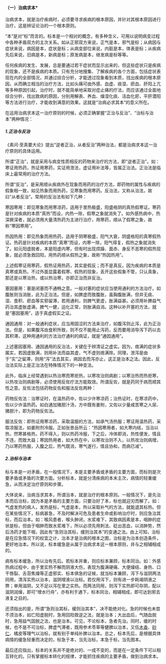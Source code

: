 #### （一）治病求本*

治病求本，就是治疗疾病时，必须要寻求疾病的根本原因，并针对其根本原因进行治疗，这是辨证论治的一个根本原则。

“本”是对“标”而言的。标本是一个相对的概念，有多种含义，可用以说明病变过程中各种矛盾双方的主次关系。如从正邪双方来说，正气是本，邪气是标；从病因与症状来说，病因是本，症状是标；从病变部位来说，内脏是本，体表是标；从疾病先后来说，旧病是本，新病是标；原发病是本，继发病是标等等。

任何疾病的发生、发展，总是要通过若干症状而显示出来的，但这些症状只是疾病的现象，还不是疾病的本质。只有充分地搜集、了解疾病的各个方面，包括症状表现在内的全部情况，并通过综合分析，才能透过现象看到本质，找出疾病的根本原因，从而确立相当的治疗方法，比如头痛可由外感、血虚、痰湿、瘀血、肝阳上亢等多种原因引起，治疗时，就不能简单地采取对症止痛的疗法，而应该通过全面地综合分析，找出致病的原因，分别用解表、养血、燥湿化痰、活血化瘀，平肝潜阳等方法进行治疗，才能收到满意的效果。这就是“治病必求其本”的意义所在。

在运用治病求本这一治疗原则的时候，必须正确掌握“正治与反治”、“治标与治本”两种情况：

##### 1.正治与反治

《素问·至真要大论》提出“逆者正治，从者反治”两种治法，都是治病求本这一治疗原则的具体运用。

所谓“正治”，就是采用与病变性质相反的药物来治疗的方法，即“逆者正治”。如：寒证用热药，热证用寒药，实证用泄法，虚证用补法等，皆属正治法。正治法是临床上最常用的治疗方法。

所谓“反治”，是采用顺从疾病外在现象而用药的治疗方法，即药物的属性与疾病的假象相一致，如见热象而用热药，见寒象而用寒药。反治法，又称从治法，故曰“从者反治”。常用的反治法有如下几种：

寒因寒用：即见寒象而用寒凉药，适用于里热极盛，阳盛格阴的真热假寒证。寒药是针对疾病的本质“真热”而设，内热一除，假寒之象就消失了。如外感热病中，热深厥深者，就必须用大量清热药为主进行治疗，用寒药，顺从了假寒之象，故称“寒因寒用”。

热因热用：即见热象而用热药，适用于阴寒极盛，阳气大衰，阴盛格阳的真寒假热证。热药是针对疾病的本质“真寒”而设，内寒一除，阳气得复，假热之象就消失了。如元阳虚脱者，本是阳虚内寒，但有时出现烦躁、面赤、身反不恶寒的假热现象，就必须急救回阳，用热药顺从假热之象，故称“热因热用”。

上述假寒证用寒药，假热证用热药，其实是假反；而不是真反。因为疾病的本质是真寒或真热，不过外面显露着假寒、假热的现象，丢开这些假象不管，只认真象，那还是以寒治热，或以热治寒，亦即正治而非反治。

塞因塞用：塞是闭塞而不通畅之意。一般对塞的症状应当使用通利的方法治疗。如腹胀则当消胀，此为正治法。但是，如脾虚而致腹胀，虽胸腹胀满，但并无痰、湿、食积、瘀血等实邪留滞，若用通利，则脾气更虚，胀满益甚。必须用补脾益气药治其虚胀虚满，脾气一健，运化正常，则胀满自消。这种以补开塞的方法，就是“塞因塞用”，适于真虚假实之证。

通因通用：对一般通利症状，应当用固涩的方法来治疗，如腹泻则止泻，此为正治法。但是，如果腹泻由食积所致，则不仅不能用止泻药，反而要用消导泻下药以去其积滞，这种用通利的方法治疗通利的病证，就是“通因通用”。

上述塞因塞用、通因通用的反治法，关键在于辨清证之虚实。因为，痞满的症状多属实，若因虚致满，则用补法而益其虚，气不虚则痞满除。同理，泄泻是由于“实”之留滞，则用“泻”法去其实，病因去而泻亦止，这正是治本之法。因此，反治法实际上是正治法在特殊情况下的一种变法。

此外，临床上经常遇到以热治寒而寒拒热，以寒攻治则病剧；以寒治热而热拒寒，以热攻治则病剧等，必须使用反佐疗法方能取效。所谓反佐，就是药同于病而顺其性之意。反佐法包括药物反佐和服法反佐两种：

药物反佐法：治寒证时，在温热药中，佐以少许寒凉药；治热证时，在寒凉药中，佐以少许温热药。如白通加猪胆汁汤，方中既有姜附，又佐以少量咸苦寒之人尿、猪胆汁，即为药物反佐法。

服法反佐：即热证用寒凉药，采取温服的方法，如承气汤热服；寒证用温热药，采取凉服法，如姜附剂冷服。正如张景岳所云：“热因寒用者，如大寒内结，当治以热，然寒甚格热，药不得入，则以热药冷服，下之后，冷体即消，热性便发，情且不违，而致大益；寒因热用者，如大热在中，以寒攻治则不入，以热攻治则病增，乃以寒药热服，入腹之后，热气既消，寒气遂行，情且协和，而病已减”。

##### 2.治标与治本

标与本是一对矛盾，在一般情况下，本是主要矛盾或矛盾的主要方面，而标则是次要矛盾或矛盾的次要方面。分析标本，就是分清疾病的本末主次，病情的轻重缓急，从而决定治疗原则和步骤。

大体说来，治病当求其本，所谓治本，就是治疗的根本原则。一般情况下，是先治本而后治标，因为本是矛盾的主要方面，只要治好了本，标也就迎刃而解了。如：气虚发热的病人，发热是标，气虚是本，所以采取补气的方法，就能退其标热。但在某些情况下，标病甚急，不及时解决可危及患者生命或影响治疗时，则应急治其标，而后治本。如：喉风患者，喉头肿闭，水浆难下，其致病因素是本，咽肿的症状是标，但由于咽肿而致水浆难下，所以必须先用刺法、砭出恶血，以消肿势，然后汤药才能下咽，因此有“急则治其标，缓则治其本”的变通之法。由上可知，治标是在应急情况下的权宜之计，治本才是治病的根本之图，治标是为治本创造条件，更好地治本。所以说，标本缓急是从属于治病求本这一根本原则，并与之相辅相成的。

病有标本缓急，所以治有先后。若标本并重，则应标本兼顾，标本同治。如：外感热病过程中，由于里实热不解而阴液大伤，表现为腹满硬痛、大便燥结、身热、口干唇裂、舌苔焦燥等正虚邪实、标本俱急的证候，就当标本兼顾，泻下与滋阴两法同用，清泻实热以治本，滋阴增液以治标。若仅用泻下，则有进一步耗竭阴液之弊；单用滋阴，又不足以泻在里之实热。而两法同用，则泻下实热即可存阴，配以滋阴润燥，即可“增水行舟”，亦有利于通下，标本同治，相辅相成，即可达到邪去液复之目的。

还须指出的是，所谓“急则治其标，缓则治其本”，决不能绝对化。急的时候也未尝不须治本，如亡阳虚脱时，急用回阳救逆之法，就是治本；大出血后，气随血脱时，急用益气固脱之法，也是治本。可见，不论标本，急者先治。同时，缓的时候，也不是不可治标，脾虚气滞者，既用参术苓草等健脾以治本，又伍[木香](https://www.gmzyjc.com/read/bc/bc11-0.0.5.0.0.md)、[砂仁](https://www.gmzyjc.com/read/bc/bc04-0.0.4.0.0.md)、橘皮等理气以治标，就有别于单纯补脾以治本。总之，标本先后，是根据具体病情的缓急轻重而决定的，标急于本，当先治标，本急于标，当先图本。

最后还应指出，标本的关系并不是绝对的、一成不变的，而是在一定条件下可以相互转化的。只有掌握标本转化的规律，才能抓住疾病的主要矛盾，做到治病求本。
